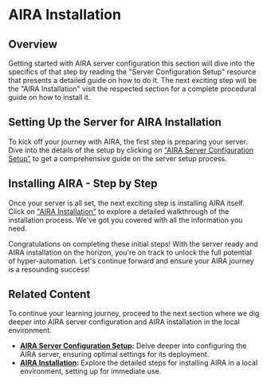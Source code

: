 # AIRA Installation

## Overview

Getting started with AIRA server configuration this section will dive into the specifics of that step by reading the "Server Configuration Setup" resource that presents a detailed guide on how to do it. The next exciting step will be the "AIRA Installation" visit the respected section for a complete procedural guide on how to install it.

## Setting Up the Server for AIRA Installation

To kick off your journey with AIRA, the first step is preparing your server. Dive into the details of the setup by clicking on ["AIRA Server Configuration Setup"](https://github.com/airacommunity/AIRA-User-Guide/blob/main/G.%20AIRA%20Server%20Configuration%20Setup.md) to get a comprehensive guide on the server setup process.

## Installing AIRA - Step by Step

Once your server is all set, the next exciting step is installing AIRA itself. Click on ["AIRA Installation"](https://github.com/airacommunity/AIRA-User-Guide/blob/main/H.%20AIRA%20Installation.md) to explore a detailed walkthrough of the installation process. We've got you covered with all the information you need.

Congratulations on completing these initial steps! With the server ready and AIRA installation on the horizon, you're on track to unlock the full potential of hyper-automation. Let's continue forward and ensure your AIRA journey is a resounding success!

## Related Content

To continue your learning journey, proceed to the next section where we dig deeper into AIRA server configuration and AIRA installation in the local environment.

- **[AIRA Server Configuration Setup](https://github.com/airacommunity/AIRA-User-Guide/blob/main/G.%20AIRA%20Server%20Configuration%20Setup.md):** Delve deeper into configuring the AIRA server, ensuring optimal settings for its deployment.
- **[AIRA Installation](https://github.com/airacommunity/AIRA-User-Guide/blob/main/H.%20AIRA%20Installation.md):** Explore the detailed steps for installing AIRA in a local environment, setting up for immediate use.
